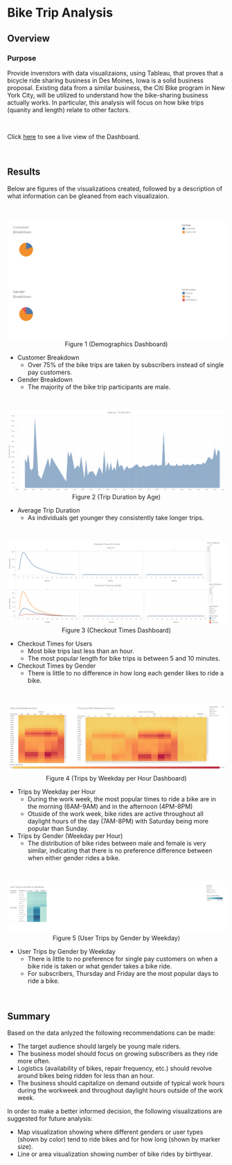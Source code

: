# Bike Trip Analysis

## Overview
### Purpose
Provide invenstors with data visualizaions, using Tableau, that proves that a bicycle ride sharing business in Des Moines, Iowa is a solid business proposal. Existing data from a similar business, the Citi Bike program in New York City, will be utilized to understand how the bike-sharing business actually works. In particular, this analysis will focus on how bike trips (quanity and length) relate to other factors.

<br>

Click [here](https://public.tableau.com/views/NYC_CitiBike_Challenge_16662044268140/BikeTripAnalysis?:language=en-US&:display_count=n&:origin=viz_share_link) to see a live view of the Dashboard.

<br>

## Results
Below are figures of the visualizations created, followed by a description of what information can be gleaned from each visualizaion.

<br>
<p align="center">
    <img src="images/Demographics_Dashboard.PNG">
    Figure 1 (Demographics Dashboard)
</p>

- Customer Breakdown
    - Over 75% of the bike trips are taken by subscribers instead of single pay customers.
- Gender Breakdown
    - The majority of the bike trip participants are male. 

<br>

<p align="center">
    <img src="images/TripDuration_Dashboard.PNG">
    Figure 2 (Trip Duration by Age)
</p>

- Average Trip Duration
    - As individuals get younger they consistently take longer trips.

<br>

<p align="center">
    <img src="images/CheckoutTimes_Dashboard.PNG">
    Figure 3 (Checkout Times Dashboard)
</p>

- Checkout Times for Users
    - Most bike trips last less than an hour.
    - The most popular length for bike trips is between 5 and 10 minutes.
- Checkout Times by Gender
    - There is little to no difference in how long each gender likes to ride a bike.

<br>

<p align="center">
    <img src="images/TripsByWeekday_Dashboard.PNG">
    Figure 4 (Trips by Weekday per Hour Dashboard)
</p>

- Trips by Weekday per Hour
    - During the work week, the most popular times to ride a bike are in the morning (6AM-9AM) and in the afternoon (4PM-8PM)
    - Otuside of the work week, bike rides are active throughout all daylight hours of the day (7AM-8PM) with Saturday being more popular than Sunday.
- Trips by Gender (Weekday per Hour)
    - The distribution of bike rides between male and female is very similar, indicating that there is no preference difference between when either gender rides a bike.

<br>

<p align="center">
    <img src="images/TripsByWeekday2_Dashboard.PNG">
    Figure 5 (User Trips by Gender by Weekday)
</p>

- User Trips by Gender by Weekday
    - There is little to no preference for single pay customers on when a bike ride is taken or what gender takes a bike ride.
    - For subscribers, Thursday and Friday are the most popular days to ride a bike.
<br>

## Summary
Based on the data anlyzed the following recommendations can be made:
- The target audience should largely be young male riders.
- The business model should focus on growing subscribers as they ride more often.
- Logistics (availability of bikes, repair frequency, etc.) should revolve around bikes being ridden for less than an hour.
- The business should capitalize on demand outside of typical work hours during the workweek and throughout daylight hours outside of the work week.

In order to make a better informed decision, the following visualizations are suggested for future analysis:
- Map visualization showing where different genders or user types (shown by color) tend to ride bikes and for how long (shown by marker size).
- Line or area visualization showing number of bike rides by birthyear.
